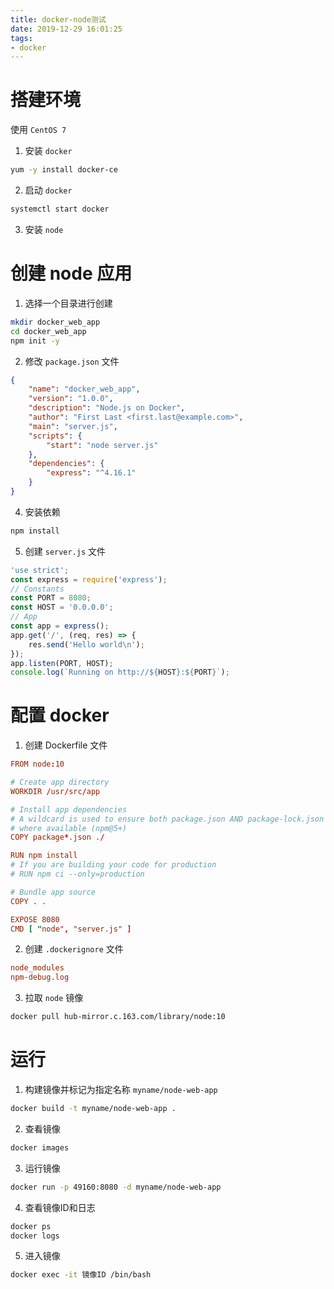 ```yaml
---
title: docker-node测试
date: 2019-12-29 16:01:25
tags: 
- docker
---
```


# 搭建环境

使用 `CentOS 7`

1. 安装 `docker`

```sh
yum -y install docker-ce
```

2. 启动 `docker`

```sh
systemctl start docker
```

<!-- more -->

3. 安装 `node`

# 创建 node 应用

1. 选择一个目录进行创建

```sh
mkdir docker_web_app
cd docker_web_app
npm init -y
```

2. 修改 `package.json` 文件

```json
{
    "name": "docker_web_app",
    "version": "1.0.0",
    "description": "Node.js on Docker",
    "author": "First Last <first.last@example.com>",
    "main": "server.js",
    "scripts": {
        "start": "node server.js"
    },
    "dependencies": {
        "express": "^4.16.1"
    }
}
```

4. 安装依赖

```sh
npm install
```

5. 创建 `server.js` 文件

```js
'use strict';
const express = require('express');
// Constants
const PORT = 8080;
const HOST = '0.0.0.0';
// App
const app = express();
app.get('/', (req, res) => {
    res.send('Hello world\n');
});
app.listen(PORT, HOST);
console.log(`Running on http://${HOST}:${PORT}`);
```

# 配置 docker

1. 创建 Dockerfile 文件

```conf
FROM node:10

# Create app directory
WORKDIR /usr/src/app

# Install app dependencies
# A wildcard is used to ensure both package.json AND package-lock.json are copied
# where available (npm@5+)
COPY package*.json ./

RUN npm install
# If you are building your code for production
# RUN npm ci --only=production

# Bundle app source
COPY . .

EXPOSE 8080
CMD [ "node", "server.js" ]
```

2. 创建 `.dockerignore` 文件

```conf
node_modules
npm-debug.log
```

3. 拉取 `node` 镜像

```sh
docker pull hub-mirror.c.163.com/library/node:10
```

# 运行

1. 构建镜像并标记为指定名称 `myname/node-web-app`

```sh
docker build -t myname/node-web-app .
```

2. 查看镜像

```sh
docker images
```

3. 运行镜像

```sh
docker run -p 49160:8080 -d myname/node-web-app
```

4. 查看镜像ID和日志

```sh
docker ps
docker logs
```

5. 进入镜像

```sh
docker exec -it 镜像ID /bin/bash
```
